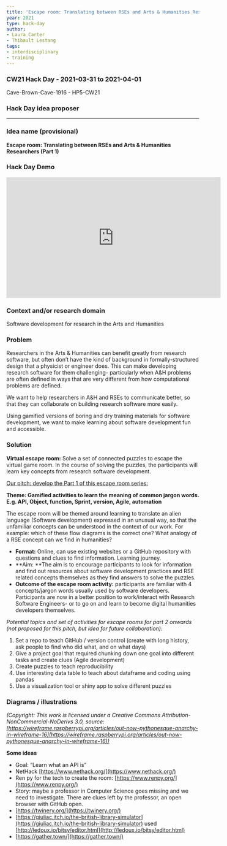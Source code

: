 ```yaml
---
title: 'Escape room: Translating between RSEs and Arts & Humanities Researchers'
year: 2021
type: hack-day
author:
- Laura Carter
- Thibault Lestang
tags:
- interdisciplinary
- training
---
```


### CW21 Hack Day - 2021-03-31 to 2021-04-01

Cave-Brown-Cave-1916 - HP5-CW21


### **Hack Day idea proposer**

---


### **Idea name (provisional)**

**Escape room: Translating between RSEs and Arts & Humanities Researchers (Part 1)**


### **Hack Day Demo**

<iframe width="560" height="315" src="https://www.youtube.com/embed/67xXgt8cA7Q" title="YouTube video player" frameborder="0" allow="accelerometer; autoplay; clipboard-write; encrypted-media; gyroscope; picture-in-picture; web-share" allowfullscreen></iframe>

### **Context and/or research domain**


Software development for research in the Arts and Humanities 


### **Problem**


Researchers in the Arts & Humanities can benefit greatly from research software, but often don’t have the kind of background in formally-structured design that a physicist or engineer does. This can make developing research software for them challenging- particularly when A&H problems are often defined in ways that are very different from how computational problems are defined.

We want to help researchers in A&H and RSEs to communicate better, so that they can collaborate on building research software more easily. 

Using gamified versions of boring and dry training materials for software development, we want to make learning about software development fun and accessible.


### **Solution**


**Virtual escape room:** Solve a set of connected puzzles to escape the virtual game room. In the course of solving the puzzles, the participants will learn key concepts from research software development.

<span style="text-decoration:underline;">Our pitch: develop the Part 1 of this escape room series:</span>

**Theme: Gamified activities to learn the meaning of common jargon words. E.g. API, Object, function, Sprint, version, Agile, automation**

The escape room will be themed around learning to translate an alien language (Software development) expressed in an unusual way, so that the unfamiliar concepts can be understood in the context of our work. For example: which of these flow diagrams is the correct one? What analogy of a RSE concept can we find in humanities?

*   **Format:** Online, can use existing websites or a GitHub repository with questions and clues to find information. Learning journey.
*   **Aim: **The aim is to encourage participants to look for information and find out resources about software development practices and RSE related concepts themselves as they find answers to solve the puzzles.
*   **Outcome of the escape room activity:** participants are familiar with 4 concepts/jargon words usually used by software developers. Participants are now in a better position to work/interact with Research Software Engineers- or to go on and learn to become digital humanities developers themselves.

_Potential topics and set of activities for escape rooms for part 2 onwards (not proposed for this pitch, but idea for future collaboration):_

1. Set a repo to teach GitHub / version control (create with long history, ask people to find who did what, and on what days)
2. Give a project goal that required chunking down one goal into different tasks and create clues (Agile development)
3. Create puzzles to teach reproducibility
4. Use interesting data table to teach about dataframe and coding using pandas
5. Use a visualization tool or shiny app to solve different puzzles


### **Diagrams / illustrations**




_(Copyright: This work is licensed under a Creative Commons Attribution-NonCommercial-NoDerivs 3.0, source: [https://wireframe.raspberrypi.org/articles/out-now-pythonesque-anarchy-in-wireframe-16](https://wireframe.raspberrypi.org/articles/out-now-pythonesque-anarchy-in-wireframe-16))_

**Some ideas**



*   Goal: “Learn what an API is”
*   NetHack [https://www.nethack.org/](https://www.nethack.org/)
*   Ren py for the tech to create the room: [https://www.renpy.org/](https://www.renpy.org/)
*   Story: maybe a professor in Computer Science goes missing and we need to investigate. There are clues left by the professor, an open browser with GitHub open. 
*   [https://twinery.org/](https://twinery.org/)
*   [https://giuliac.itch.io/the-british-library-simulator](https://giuliac.itch.io/the-british-library-simulator)  used [http://ledoux.io/bitsy/editor.html](http://ledoux.io/bitsy/editor.html) 
*   [https://gather.town/](https://gather.town/)

